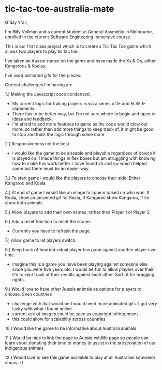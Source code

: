# tic-tac-toe-australia-mate

G'day Y'all,

I'm Billy Vollman and a current student at General Assmebly in Melbourne, enrolled in the current Software Engineering Immersive course.

This is our first class project which is to create a Tic Tac Toe game which allows two players to play tic tac toe.

I've taken an Aussie stance on the game and have made the Xs & Os, either Kangaroos & Koalas.

I've used animated gifs for the pieces.

Current challenges I'm having are

1.) Making the Javascript code condensed.
  - My current logic for traking players is via a series of IF and ELSE IF statements.
  - There has to be better way, but I'm not sure where to begin and open to ideas and feedback.
  - I'm afraid to add more features to game as the code would blow out more,
    so rather than add more things to keep track of, it might be good to stop and think the logic through some more
  
2.) Responsiveness not the best
  - I would like the game to be sizeable and playable regardless of device it is played on.  I made things in flex boxes but am
  struggling with knowing how to make this work better.  I have found vh and vw which helped some but there must be an easier way.
 
3.) To start game I would like the players to choose their side.  Either Kangaroo and Koala.
 
4.) At end of game I would like an image to appear based on who won.  If Koala, show an aniamted gif for Koala,
 if Kangaroo show Kangaroo, if tie show both animals.
 
5.) Allow players to add their own names, rather than Player 1 or Player 2
 
6.) Add a reset function to reset the scores.
  - Currently you have to refresh the page.
 
 7.) Allow game to let players switch.
 
8.) Keep track of how individual player has gone against another player over time.
  - Imagine this is a game you have been playing against someone else since you were five years old.  I would be fun to allow
  players over their life to kept track of their results against each other.  Sort of for bragging rights.
  
9.) Would love to have other Aussie animals as options for players to choose.  Even countries
  - challenge with that would be I would need more animated gifs.  I got very lucky with what I found online
  - current use of images could be seen as copyright infringement
  - this could allow for scalability across countries

10.) Would like the game to be informative about Australia animals

11.) Would be nice to link the page to Aussie wildlife page so people can learn about donating their time or money to assist
in the preservation of our indigenous animals

12.) Would love to see this game avaliable to play at all Australian souvenior shops :-)
  

